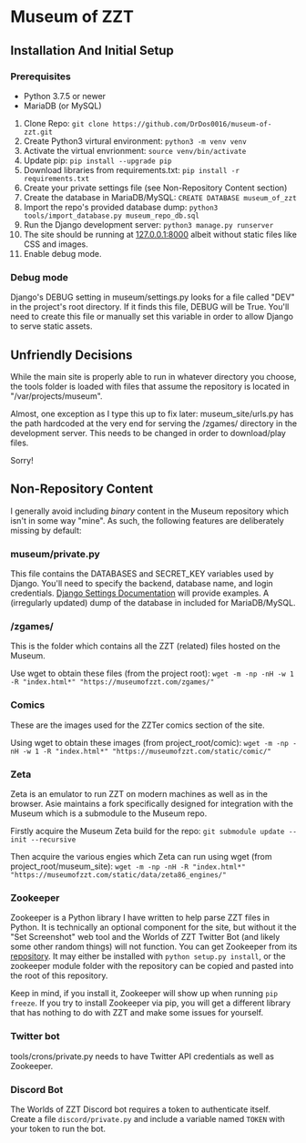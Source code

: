 # Museum of ZZT

## Installation And Initial Setup

### Prerequisites

* Python 3.7.5 or newer
* MariaDB (or MySQL)

1. Clone Repo: `git clone https://github.com/DrDos0016/museum-of-zzt.git`
2. Create Python3 virtural environment: `python3 -m venv venv`
3. Activate the virtual envrionment: `source venv/bin/activate`
4. Update pip: `pip install --upgrade pip`
5. Download libraries from requirements.txt: `pip install -r requirements.txt`
6. Create your private settings file (see Non-Repository Content section)
7. Create the database in MariaDB/MySQL: `CREATE DATABASE museum_of_zzt`
8. Import the repo's provided database dump: `python3 tools/import_database.py museum_repo_db.sql`
9. Run the Django development server: `python3 manage.py runserver`
10. The site should be running at [127.0.0.1:8000](http://127.0.0.1:8000) albeit without static files like CSS and images.
11. Enable debug mode.

### Debug mode

Django's DEBUG setting in museum/settings.py looks for a file called "DEV" in
the project's root directory. If it finds this file, DEBUG will be True.
You'll need to create this file or manually set this variable in order to allow
Django to serve static assets.

## Unfriendly Decisions

While the main site is properly able to run in whatever directory you choose, the tools folder is loaded with files that assume the repository is located in "/var/projects/museum".

Almost, one exception as I type this up to fix later: museum_site/urls.py has the path hardcoded at the very end for serving the /zgames/ directory in the development server. This
needs to be changed in order to download/play files.

Sorry!

## Non-Repository Content

I generally avoid including *binary* content in the Museum repository which isn't in some way "mine".
As such, the following features are deliberately missing by default:

### museum/private.py

This file contains the DATABASES and SECRET_KEY variables used by Django. You'll need to specify the backend, database name, and login credentials.
[Django Settings Documentation](https://docs.djangoproject.com/en/3.0/ref/settings/) will provide examples. A (irregularly updated) dump of the database
in included for MariaDB/MySQL.

### /zgames/

This is the folder which contains all the ZZT (related) files hosted on the Museum.

Use wget to obtain these files (from the project root): `wget -m -np -nH -w 1 -R "index.html*" "https://museumofzzt.com/zgames/"`

### Comics

These are the images used for the ZZTer comics section of the site.

Using wget to obtain these images (from project_root/comic): `wget -m -np -nH -w 1 -R "index.html*" "https://museumofzzt.com/static/comic/"`

### Zeta

Zeta is an emulator to run ZZT on modern machines as well as in the browser. Asie maintains a fork specifically designed for integration with the Museum which is a submodule to the Museum repo.

Firstly acquire the Museum Zeta build for the repo: `git submodule update --init --recursive`

Then acquire the various engies which Zeta can run using wget (from project_root/museum_site): `wget -m -np -nH -R "index.html*" "https://museumofzzt.com/static/data/zeta86_engines/"`

### Zookeeper

Zookeeper is a Python library I have written to help parse ZZT files in Python. It is technically an optional component for the site, but without it the "Set Screenshot" web tool
and the Worlds of ZZT Twitter Bot (and likely some other random things) will not function. You can get Zookeeper from its [repository](https://github.com/DrDos0016/zookeeper). It may
either be installed with `python setup.py install`, or the zookeeper module folder with the repository can be copied and pasted into the root of this repository.

Keep in mind, if you install it, Zookeeper will show up when running `pip freeze`. If you try to install Zookeeper via pip, you will get a different library that has nothing to do
with ZZT and make some issues for yourself.

### Twitter bot

tools/crons/private.py needs to have Twitter API credentials as well as Zookeeper.

### Discord Bot

The Worlds of ZZT Discord bot requires a token to authenticate itself. Create a file `discord/private.py` and include a variable named `TOKEN` with your token to run the bot.